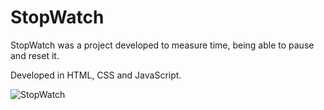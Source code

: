 # StopWatch

StopWatch was a project developed to measure time, being able to pause and reset it.

Developed in HTML, CSS and JavaScript.

![StopWatch](https://user-images.githubusercontent.com/110068135/196527874-9faf1951-dd3b-493b-8427-7ee32f7bf086.png)

